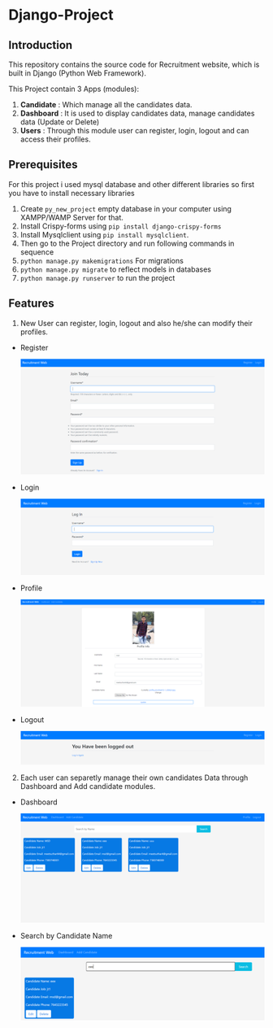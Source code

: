 # Django-Project

## Introduction

This repository contains the source code for Recruitment website, which is built in Django (Python Web Framework).

This Project contain 3 Apps (modules):
1. **Candidate** : Which manage all the candidates data.
2. **Dashboard** : It is used to display candidates data, manage candidates data (Update or Delete)
3. **Users** : Through this module user can register, login, logout and can access their profiles.

## Prerequisites

For this project i used mysql database and other different libraries so first you have to install necessary libraries

1. Create `py_new_project` empty database in your computer using XAMPP/WAMP Server for that.
2. Install Crispy-forms using `pip install django-crispy-forms`
3. Install Mysqlclient using `pip install mysqlclient`.
4. Then go to the Project directory and run following commands in sequence
5. `python manage.py makemigrations` For migrations
6. `python manage.py migrate` to reflect models in databases
7. `python manage.py runserver` to run the project

## Features

1. New User can register, login, logout and also he/she can modify their profiles.

  * Register
  
    <img src="Images/register.PNG" alt="Register">
    
  * Login
  
    <img src="Images/login.PNG" alt="Login">
    
  * Profile
  
    <img src="Images/profile.PNG" alt="Profile">
    
  * Logout
  
    <img src="Images/logout.PNG" alt="Logouut">

2. Each user can separetly manage their own candidates Data through Dashboard and Add candidate modules.

  * Dashboard
  
    <img src="Images/dashboard.PNG" alt="Dashboard" >
  
  * Search by Candidate Name
  
    <img src="Images/search.PNG" alt="Search">

